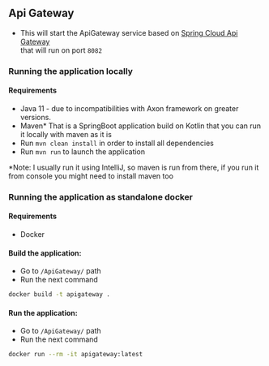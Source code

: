 ## Api Gateway
- This will start the ApiGateway service based on [Spring Cloud Api Gateway](https://cloud.spring.io/spring-cloud-gateway/reference/html/)  
that will run on port `8082`

### Running the application locally
#### Requirements
- Java 11 - due to incompatibilities with Axon framework on greater versions.
- Maven*
That is a SpringBoot application build on Kotlin that you can run it locally with maven as it is 
- Run `mvn clean install` in order to install all dependencies
- Run `mvn run` to launch the application

*Note: I usually run it using IntelliJ, so maven is run from there, if you run it from console you might need to install maven too 

### Running the application as standalone docker
#### Requirements
- Docker

#### Build the application:
- Go to `/ApiGateway/` path
- Run the next command
```bash
docker build -t apigateway .
```

#### Run the application:
- Go to `/ApiGateway/` path
- Run the next command
```bash
docker run --rm -it apigateway:latest
```


